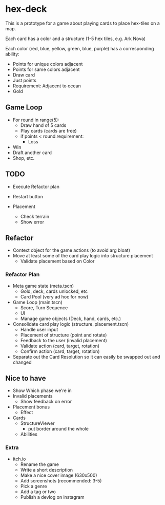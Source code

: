 # hex-deck

This is a prototype for a game about playing cards to place hex-tiles on a map.

Each card has a color and a structure (1-5 hex tiles, e.g. Ark Nova)

Each color (red, blue, yellow, green, blue, purple) has a corresponding ability:

- Points for unique colors adjacent
- Points for same colors adjacent
- Draw card
- Just points
- Requirement: Adjacent to ocean
- Gold

## Game Loop

- For round in range(5):
  - Draw hand of 5 cards
  - Play cards (cards are free)
  - if points < round.requirement:
    - Loss
- Win
- Draft another card
- Shop, etc.

## TODO

- Execute Refactor plan

- Restart button

- Placement
  - Check terrain
  - Show error

## Refactor

- Context object for the game actions (to avoid arg bloat)
- Move at least some of the card play logic into structure placement
  - Validate placement based on Color

### Refactor Plan

- Meta game state (meta.tscn)
  - Gold, deck, cards unlocked, etc
  - Card Pool (very ad hoc for now)
- Game Loop (main.tscn)
  - Score, Turn Sequence
  - UI
  - Manage game objects (Deck, hand, cards, etc.)
- Consolidate card play logic (structure_placement.tscn)
  - Handle user input
  - Placement of structure (point and rotate)
  - Feedback to the user (invalid placement)
  - Validate action (card, target, rotation)
  - Confirm action (card, target, rotation)
- Separate out the Card Resolution so it can easily be swapped out and changed

## Nice to have

- Show Which phase we're in
- Invalid placements
  - Show feedback on error
- Placement bonus
  - Effect
- Cards
  - StructureViewer
    - put border around the whole
  - Abilities

### Extra

- itch.io
  - Rename the game
  - Write a short description
  - Make a nice cover image (630x500)
  - Add screenshots (recommended: 3-5)
  - Pick a genre
  - Add a tag or two
  - Publish a devlog on instagram

